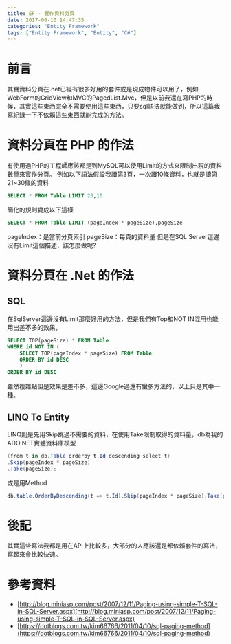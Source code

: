 ```yaml
---
title: EF - 實作資料分頁
date: 2017-06-10 14:47:35
categories: "Entity Framework"
tags: ["Entity Framework", "Entity", "C#"]
---
```

# 前言
其實資料分頁在.net已經有很多好用的套件或是現成物件可以用了，例如WebForm的GridView和MVC的PagedList.Mvc，但是以前我還在寫PHP的時候，其實這些東西完全不需要使用這些東西，只要sql語法就能做到，所以這篇我寫紀錄一下不依賴這些東西就能完成的方法。

# 資料分頁在 PHP 的作法
有使用過PHP的工程師應該都是到MySQL可以使用Limit的方式來限制出現的資料數量來實作分頁。
例如以下語法假設我讀第3頁，一次讀10條資料，也就是讀第21~30條的資料
``` sql
SELECT * FROM Table LIMIT 20,10
```
簡化的規則變成以下這樣
``` sql
SELECT * FROM Table LIMIT (pageIndex * pageSize),pageSize
```
pageIndex：是當前分頁索引
pageSize：每頁的資料量
但是在SQL Server這邊沒有Limit這個描述，該怎麼做呢?

# 資料分頁在 .Net 的作法
## SQL
在SqlServer這邊沒有Limit那麼好用的方法，但是我們有Top和NOT IN混用也能用出差不多的效果，
``` sql
SELECT TOP(pageSize) * FROM Table 
WHERE id NOT IN (
    SELECT TOP(pageIndex * pageSize) FROM Table
    ORDER BY id DESC
    )
ORDER BY id DESC
```
雖然複雜點但是效果是差不多，這邊Google過還有蠻多方法的，以上只是其中一種。
## LINQ To Entity
LINQ則是先用Skip跳過不需要的資料，在使用Take限制取得的資料量，db為我的ADO.NET實體資料庫模型
``` cs
(from t in db.Table orderby t.Id descending select t)
.Skip(pageIndex * pageSize)
.Take(pageSize);
```
或是用Method
``` cs
db.table.OrderByDescending(t => t.Id).Skip(pageIndex * pageSize).Take(pageSize);
```
# 後記
其實這些寫法我都是用在API上比較多，大部分的人應該還是都依賴套件的寫法，寫起來會比較快速。


# 參考資料
- [http://blog.miniasp.com/post/2007/12/11/Paging-using-simple-T-SQL-in-SQL-Server.aspx](http://blog.miniasp.com/post/2007/12/11/Paging-using-simple-T-SQL-in-SQL-Server.aspx)
- [https://dotblogs.com.tw/kim66766/2011/04/10/sql-paging-method](https://dotblogs.com.tw/kim66766/2011/04/10/sql-paging-method)

